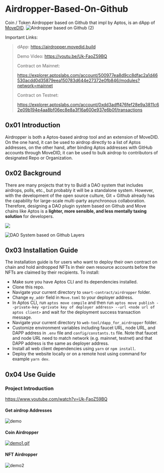 # Airdropper-Based-On-Github

Coin / Token Airdropper based on Github that impl by Aptos, is an dApp of [MoveDID](https://github.com/NonceGeek/MoveDID).
![Airdropper based on Github (2)](https://p.ipic.vip/24v8gs.png)

Important Links: 

> dApp: https://airdropper.movedid.build
>
> Demo Video: https://youtu.be/Uk-FaoZ59BQ
>
> Contract on Mainnet:
>
> https://explorer.aptoslabs.com/account/500977ea8d9cc8dfac2a1d46530acdd0d35879eea150783d644e27372e0fb846/modules?network=mainnet
>
> Contract on Testnet: 
>
> https://explorer.aptoslabs.com/account/0xdd3adff476fef28e9a3811c62e09b194e4aa8bf06ec8e8a3f16a600e937e6b0f/transactions

## 0x01 Introduction

Airdropper is both a Aptos-based airdrop tool and an extension of MoveDID. On the one hand, it can be used to airdrop directly to a list of Aptos addresses, on the other hand, after binding Aptos addresses with GitHub accounts through MoveDID, it can be used to bulk airdrop to contributors of designated Repo or Organization.

## 0x02 Background

There are many projects that try to Buidl a DAO system that includes airdrops, polls, etc., but probably it will be a standalone system.
However, with the development of the open source culture, Git + Github already has the capability for large-scale multi-party asynchronous collaboration. 
Therefore, designing a DAO plugin system based on Github and Move chains like Aptos is a **lighter, more sensible, and less mentally taxing solution** for developers.

![](https://p.ipic.vip/01ih7b.png)

![DAO System based on Github Layers](https://p.ipic.vip/s01ak9.png)

## 0x03 Installation Guide

The installation guide is for users who want to deploy their own contract on chain and hold airdropped NFTs in their own resource accounts before the NFTs are claimed by their recipients. To install:
- Make sure you have Aptos CLI and its dependencies installed.
- Clone this repo.
- Navigate your current directory to `smart-contract/airdropper` folder.
- Change `my_addr` field in `Move.toml` to your deployer address.
- In Aptos CLI, run `aptos move compile` and then run `aptos move publish --private-key <private key of deployer address> --url <node url of aptos client>` and wait for the deployment success transaction message.
- Navigate your current directory to `web-tool/dapp_for_airdropper` folder.
- Customize environment variables including faucet URL, node URL, and DAPP address in `.env` file and `config/constants.ts` file. Note that faucet and node URL need to match network (e.g. mainnet, testnet) and that DAPP address is the same as deployer address. 
- Install all web client dependencies using `yarn` or `npm install`.
- Deploy the website locally or on a remote host using command for example `yarn dev`.


## 0x04 Use Guide

### Project Introduction

https://www.youtube.com/watch?v=Uk-FaoZ59BQ

#### Get airdrop Addresses
![demo](https://user-images.githubusercontent.com/57781136/219691143-337e7d0c-9f0b-4093-a391-2123d769fb5d.gif)
#### Coin Airdropper
[![demo1.gif](https://i.postimg.cc/1zTwqrT6/demo1.gif)](https://postimg.cc/1gG8xwy5)
#### NFT Airdropper
![demo2](https://user-images.githubusercontent.com/57781136/219694207-2bea3bd6-1052-43ad-815c-c55cf96e8086.gif)